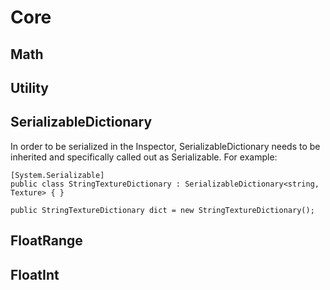 # Core

## Math

## Utility

## SerializableDictionary

In order to be serialized in the Inspector, SerializableDictionary needs to be inherited and specifically called out as Serializable. For example:

```
[System.Serializable]
public class StringTextureDictionary : SerializableDictionary<string, Texture> { }

public StringTextureDictionary dict = new StringTextureDictionary();
```

## FloatRange

## FloatInt
